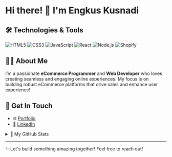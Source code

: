# Hi there! 👋 I'm Engkus Kusnadi

## 🛠️ Technologies & Tools
![HTML5](https://img.shields.io/badge/HTML5-E34F26?style=flat&logo=html5&logoColor=white)
![CSS3](https://img.shields.io/badge/CSS3-1572B6?style=flat&logo=css3&logoColor=white)
![JavaScript](https://img.shields.io/badge/JavaScript-F7DF1E?style=flat&logo=javascript&logoColor=black)
![React](https://img.shields.io/badge/React-61DAFB?style=flat&logo=react&logoColor=black)
![Node.js](https://img.shields.io/badge/Node.js-8CC84B?style=flat&logo=nodedotjs&logoColor=white)
![Shopify](https://img.shields.io/badge/Shopify-96BF48?style=flat&logo=shopify&logoColor=white)

## 👨‍💻 About Me
I’m a passionate **eCommerce Programmer** and **Web Developer** who loves creating seamless and engaging online experiences. My focus is on building robust eCommerce platforms that drive sales and enhance user experience!

## 🚀 Get In Touch
- 🌐 [Portfolio](https://gurututorku.com)
- 💼 [LinkedIn](https://www.linkedin.com/in/engkuskusnadi)

<details>
<summary>🎨 My GitHub Stats</summary>
<br>

![Your GitHub Stats](https://github-readme-stats.vercel.app/api?username=engkuskusnadi&show_icons=true&theme=radical)

</details>

---

✨ Let's build something amazing together! Feel free to reach out! 

